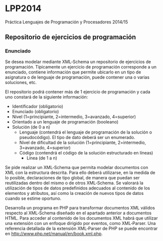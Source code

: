 # LPP2014
Práctica Lenguajes de Programación y Procesadores 2014/15

## Repositorio de ejercicios de programación

### Enunciado

Se desea modelar mediante XML‐Schema un repositorio de ejercicios de programación. Típicamente un ejercicio de programación corresponde a un enunciado, contiene información que permite ubicarlo en un tipo de asignatura o de lenguaje de programación, puede contener una o varias soluciones, etc.

El repositorio podrá contener más de 1 ejercicio de programación y cada uno constará de la siguiente información:

 - Identificador (obligatorio)
 - Enunciado (obligatorio)
 - Nivel (1=principiante, 2=intermedio, 3=avanzado, 4=superior)
 - Orientado a un lenguaje de programación (booleano)
 - Solución (de 0 a n)
   - Lenguaje (contendrá el lenguaje de programación de la solución o pseudocódigo). El tipo de dato deberá ser un enumerado.
   - Nivel de dificultad de la solución (1=principiante, 2=intermedio, 3=avanzado, 4=superior)
   - Código (contendrá el código de la solución estructurado en líneas)
     - Línea (de 1 a n)
     
Se pide realizar un XML‐Schema que permita modelar documentos con XML con la estructura descrita. Para ello deberá utilizarse, en la medida de lo posible, declaraciones de tipo global, de manera que puedan ser reutilizadas dentro del mismo o de otros XML‐Schema. Se valorará la utilización de tipos de datos predefinidos adecuados al contenido de los elementos y atributos, así como la creación de nuevos tipos de datos cuando se estime oportuno.

Desarrolla un programa en PHP para transformar documentos XML válidos respecto al XML‐Schema diseñado en el apartado anterior a documentos HTML. Para acceder al contenido de los documentos XML habrá que utilizar una extensión con un enfoque dirigido por eventos, como XML‐Parser. Una referencia detallada de la extensión XML‐Parser de PHP se puede encontrar en http://www.php.net/manual/en/book.xml.php.

